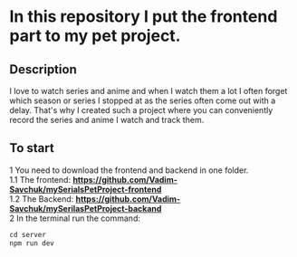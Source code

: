 # In this repository I put the frontend part to my pet project.

## Description
I love to watch series and anime and when I watch them a lot I often forget which season or series I stopped at as the series often come out with a delay. That's why I created such a project where you can conveniently record the series and anime I watch and track them.

## To start
1 You need to download the frontend and backend in one folder. <br/>
1.1 The frontend: **https://github.com/Vadim-Savchuk/mySerialsPetProject-frontend**  <br/>
1.2 The Backend: **https://github.com/Vadim-Savchuk/mySerilasPetProject-backand**  <br/>
2 In the terminal run the command:  <br/>
```javascript
cd server
npm run dev
```
